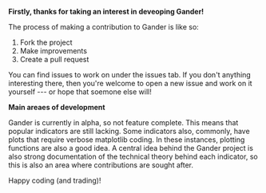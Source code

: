 **Firstly, thanks for taking an interest in deveoping Gander!**

The process of making a contribution to Gander is like so:

1. Fork the project
2. Make improvements
3. Create a pull request

You can find issues to work on under the issues tab. If you don't anything interesting there, then you're welcome to open a new issue and work on it yourself --- or hope that soemone else will!

**Main areaes of development**

Gander is currently in alpha, so not feature complete.  This means that popular indicators are still lacking. Some indicators also, commonly, have plots that require verbose matplotlib coding. In these instances, plotting functions are also a good idea. A central idea behind the Gander project is also strong documentation of the technical theory behind each indicator, so this is also an area where contributions are sought after.

Happy coding (and trading)!

